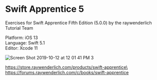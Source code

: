 # Swift Apprentice 5
Exercises for Swift Apprentice Fifth Edition (5.0.0) by the raywenderlich Tutorial Team

Platform: iOS 13\
Language: Swift 5.1\
Editor: Xcode 11

![Screen Shot 2019-10-12 at 12 01 41 PM 3](https://user-images.githubusercontent.com/499487/66706544-ed574c80-ece8-11e9-96c5-314d01223ef3.png)

https://store.raywenderlich.com/products/swift-apprentice\
https://forums.raywenderlich.com/c/books/swift-apprentice
